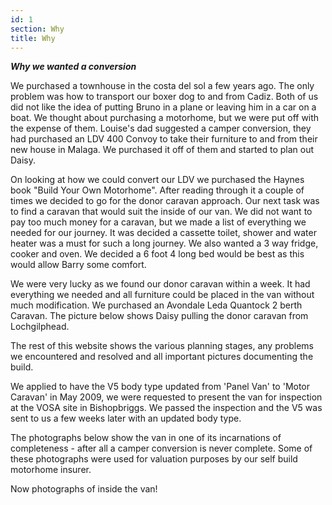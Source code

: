 ```yaml
---
id: 1
section: Why
title: Why
---
```


***Why we wanted a conversion***

We purchased a townhouse in the costa del sol a few years ago. The only problem was how to transport our boxer dog to and from Cadiz. Both of us did not like the idea of putting Bruno in a plane or leaving him in a car on a boat. We thought about purchasing a motorhome, but we were put off with the expense of them. Louise's dad suggested a camper conversion, they had purchased an LDV 400 Convoy to take their furniture to and from their new house in Malaga. We purchased it off of them and started to plan out Daisy.

On looking at how we could convert our LDV we purchased the Haynes book "Build Your Own Motorhome". After reading through it a couple of times we decided to go for the donor caravan approach. Our next task was to find a caravan that would suit the inside of our van. We did not want to pay too much money for a caravan, but we made a list of everything we needed for our journey. It was decided a cassette toilet, shower and water heater was a must for such a long journey. We also wanted a 3 way fridge, cooker and oven. We decided a 6 foot 4 long bed would be best as this would allow Barry some comfort.

We were very lucky as we found our donor caravan within a week. It had everything we needed and all furniture could be placed in the van without much modification. We purchased an Avondale Leda Quantock 2 berth Caravan. The picture below shows Daisy pulling the donor caravan from Lochgilphead.

<div class="flickrslideshow" data-ids="[113085690]"/>

The rest of this website shows the various planning stages, any problems we encountered and resolved and all important pictures documenting the build.

We applied to have the V5 body type updated from 'Panel Van' to 'Motor Caravan' in May 2009, we were requested to present the van for inspection at the VOSA site in Bishopbriggs. We passed the inspection and the V5 was sent to us a few weeks later with an updated body type. 

<div class="flickrslideshow" data-ids="[3613875819" group="vosa"/>
	<flickr photoid="3613876889" group="vosa"/>

The photographs below show the van in one of its incarnations of completeness - after all a camper conversion is never complete. Some of these photographs were used for valuation purposes by our self build motorhome insurer. 

<div class="flickrslideshow" data-ids="[113085690, 277725407, 465952912, 465979178, 875476924, 2414637524, 2414639068, 3846100731, 2414640016, 2413815655, 5850403190, 5850410124, 5849872137, 5031382834, 7639029608]"/>

Now photographs of inside the van!

<div class="flickrslideshow" data-ids="[5849861171, 5849863941, 5849866563, 5850422952, 7174462011, 7359691578]"/>